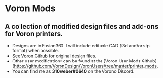 # Voron Mods
## A collection of modified design files and add-ons for Voron printers.

* Designs are in Fusion360.  I will include editable CAD (f3d and/or stp format) when possible.
* See [Voron Github](https://github.com/VoronDesign) for original design files.
* Other user modifications can be found at the [Voron User Mods Github](https://github.com/VoronDesign/VoronUsers/tree/master/printer_mods.
* You can find me as **310weber#0640** on the Vorono Discord.
